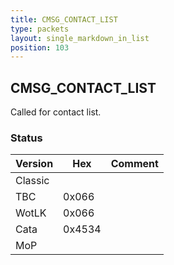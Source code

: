 ```yaml
---
title: CMSG_CONTACT_LIST
type: packets
layout: single_markdown_in_list
position: 103
---
```


## CMSG_CONTACT_LIST

Called for contact list.

### Status

Version | Hex | Comment
---------- | ---------- | ---------- 
Classic    |            |  
TBC        | 0x066      |  
WotLK      | 0x066      |  
Cata       | 0x4534     |  
MoP        |            |  